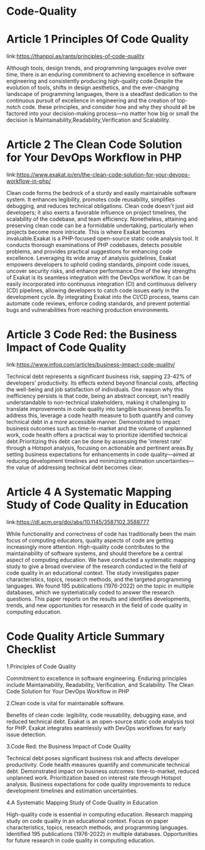 # Code-Quality
# Article 1 Principles Of Code Quality
link:https://thanpol.as/rants/principles-of-code-quality


Although tools, design trends, and programming languages evolve over time, there is an enduring commitment to achieving excellence in software engineering and consistently producing high-quality code.Despite the evolution of tools, shifts in design aesthetics, and the ever-changing landscape of programming languages, there is a steadfast dedication to the continuous pursuit of excellence in engineering and the creation of top-notch code. these principles, and consider how and why they should all be factored into your decision-making process—no matter how big or small the decision is Maintainability,Readability,Verification and Scalability.


# Article 2 The Clean Code Solution for Your DevOps Workflow in PHP
link:https://www.exakat.io/en/the-clean-code-solution-for-your-devops-workflow-in-php/


Clean code forms the bedrock of a sturdy and easily maintainable software system. It enhances legibility, promotes code reusability, simplifies debugging, and reduces technical obligations. Clean code doesn't just aid developers; it also exerts a favorable influence on project timelines, the scalability of the codebase, and team efficiency. Nonetheless, attaining and preserving clean code can be a formidable undertaking, particularly when projects become more intricate. This is where Exakat becomes invaluable.Exakat is a PHP-focused open-source static code analysis tool. It conducts thorough examinations of PHP codebases, detects possible problems, and provides practical suggestions for enhancing code excellence. Leveraging its wide array of analysis guidelines, Exakat empowers developers to uphold coding standards, pinpoint code issues, uncover security risks, and enhance performance.One of the key strengths of Exakat is its seamless integration with the DevOps workflow. It can be easily incorporated into continuous integration (CI) and continuous delivery (CD) pipelines, allowing developers to catch code issues early in the development cycle. By integrating Exakat into the CI/CD process, teams can automate code reviews, enforce coding standards, and prevent potential bugs and vulnerabilities from reaching production environments.

# Article 3 Code Red: the Business Impact of Code Quality
link:https://www.infoq.com/articles/business-impact-code-quality/

Technical debt represents a significant business risk, sapping 23-42% of developers' productivity. Its effects extend beyond financial costs, affecting the well-being and job satisfaction of individuals.
One reason why this inefficiency persists is that code, being an abstract concept, isn't readily understandable to non-technical stakeholders, making it challenging to translate improvements in code quality into tangible business benefits.To address this, leverage a code health measure to both quantify and convey technical debt in a more accessible manner. Demonstrated to impact business outcomes such as time-to-market and the volume of unplanned work, code health offers a practical way to prioritize identified technical debt.Prioritizing this debt can be done by assessing the 'interest rate' through a Hotspot analysis, focusing on actionable and pertinent areas.By setting business expectations for enhancements in code quality—aimed at reducing development timelines and minimizing estimation uncertainties—the value of addressing technical debt becomes clear.

# Article 4 A Systematic Mapping Study of Code Quality in Education
link:https://dl.acm.org/doi/abs/10.1145/3587102.3588777

While functionality and correctness of code has traditionally been the main focus of computing educators, quality aspects of code are getting increasingly more attention. High-quality code contributes to the maintainability of software systems, and should therefore be a central aspect of computing education. We have conducted a systematic mapping study to give a broad overview of the research conducted in the field of code quality in an educational context. The study investigates paper characteristics, topics, research methods, and the targeted programming languages. We found 195 publications (1976-2022) on the topic in multiple databases, which we systematically coded to answer the research questions. This paper reports on the results and identifies developments, trends, and new opportunities for research in the field of code quality in computing education.


# Code Quality Article Summary Checklist
1.Principles of Code Quality

Commitment to excellence in software engineering.
Enduring principles include Maintainability, Readability, Verification, and Scalability.
The Clean Code Solution for Your DevOps Workflow in PHP

2.Clean code is vital for maintainable software.

Benefits of clean code: legibility, code reusability, debugging ease, and reduced technical debt.
Exakat is an open-source static code analysis tool for PHP.
Exakat integrates seamlessly with DevOps workflows for early issue detection.

3.Code Red: the Business Impact of Code Quality

Technical debt poses significant business risk and affects developer productivity.
Code health measures quantify and communicate technical debt.
Demonstrated impact on business outcomes: time-to-market, reduced unplanned work.
Prioritization based on interest rate through Hotspot analysis.
Business expectations for code quality improvements to reduce development timelines and estimation uncertainties.

4.A Systematic Mapping Study of Code Quality in Education

High-quality code is essential in computing education.
Research mapping study on code quality in an educational context.
Focus on paper characteristics, topics, research methods, and programming languages.
Identified 195 publications (1976-2022) in multiple databases.
Opportunities for future research in code quality in computing education.







